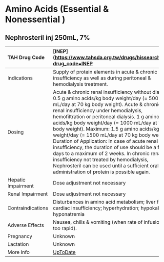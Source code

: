 # Amino Acids (Essential & Nonessential )

## Nephrosteril inj 250mL, 7%

| TAH Drug Code      | [INEP](https://www.tahsda.org.tw/drugs/hissearch.php?drug_code=INEP                                                                                                                                                                                                                                                                                                                                                                                                                                                                                                                                                                                                                    |
|:-------------------|:---------------------------------------------------------------------------------------------------------------------------------------------------------------------------------------------------------------------------------------------------------------------------------------------------------------------------------------------------------------------------------------------------------------------------------------------------------------------------------------------------------------------------------------------------------------------------------------------------------------------------------------------------------------------------------------|
| Indications        | Supply of protein elements in acute & chronic renal insufficiency as well as during peritoneal & hemodialysis treatment.                                                                                                                                                                                                                                                                                                                                                                                                                                                                                                                                                               |
| Dosing             | Acute & chronic renal insufficiency without dialysis. 0.5 g amino acids/kg body weight/day (= 500 mL/day at 70 kg body weight). Acute & chronic renal insufficiency under hemodialysis, hemofiltration or peritoneal dialysis. 1 g amino acids/kg body weight/day (= 1000 mL/day at 70 kg body weight). Maximum: 1.5 g amino acids/kg body weight/day (= 1500 mL/day at 70 kg body weight). Duration of Application: In case of acute renal insufficiency, the duration of use should be a few days to a maximum of 2 weeks. In chronic renal insufficiency not treated by hemodialysis, Nephrosteril can be used until a sufficient oral administration of protein is possible again. |
| Hepatic Impairment | Dose adjustment not necessary                                                                                                                                                                                                                                                                                                                                                                                                                                                                                                                                                                                                                                                          |
| Renal Impairment   | Dose adjustment not necessary                                                                                                                                                                                                                                                                                                                                                                                                                                                                                                                                                                                                                                                          |
| Contraindications  | Disturbances in amino acid metabolism; liver failure, cardiac insufficiency; hyperhydration; hypokalemia; hyponatremia                                                                                                                                                                                                                                                                                                                                                                                                                                                                                                                                                                 |
| Adverse Effects    | Nausea, chills & vomiting (when rate of infusion is too rapid).                                                                                                                                                                                                                                                                                                                                                                                                                                                                                                                                                                                                                        |
| Pregnancy          | Unknown                                                                                                                                                                                                                                                                                                                                                                                                                                                                                                                                                                                                                                                                                |
| Lactation          | Unknown                                                                                                                                                                                                                                                                                                                                                                                                                                                                                                                                                                                                                                                                                |
| More Info          | [UpToDate](https://www.uptodate.com/contents/amino-acids-(essential-&-nonessential-)-drug-information)                                                                                                                                                                                                                                                                                                                                                                                                                                                                                                                                                                                 |

